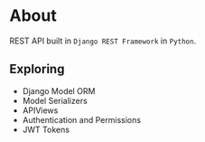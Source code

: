 # About

REST API built in `Django REST Framework` in `Python`.

## Exploring

- Django Model ORM
- Model Serializers
- APIViews
- Authentication and Permissions
- JWT Tokens